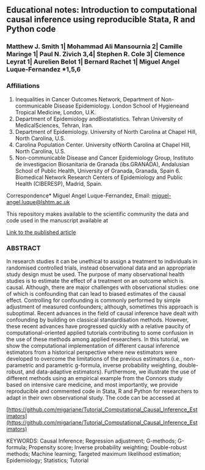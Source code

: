 ## Educational notes: Introduction to computational causal inference using reproducible Stata, R and Python code

### Matthew J. Smith 1| Mohammad Ali Mansournia 2| Camille Maringe 1| Paul N. Zivich 3,4| Stephen R. Cole 3| Clemence Leyrat 1| Aurelien Belot 1| Bernard Rachet 1| Miguel Angel Luque-Fernandez *1,5,6

### Affiliations
1. Inequalities in Cancer Outcomes Network, Department of Non-communicable Disease Epidemiology. London School of Hygieneand Tropical Medicine, London, U.K.
2. Department of Epidemiology andBiostatistics. Tehran University of MedicalSciences, Tehran, Iran.
3. Department of Epidemiology. University of North Carolina at Chapel Hill, North Carolina, U.S.
4. Carolina Population Center. University ofNorth Carolina at Chapel Hill, North Carolina, U.S.
5. Non-communicable Disease and Cancer Epidemiology Group, Instituto de investigacion Biosanitaria de Granada (ibs.GRANADA), Andalusian School of Public Health, University of Granada, Granada, Spain 6. Biomedical Network Research Centers of Epidemiology and Public Health (CIBERESP), Madrid, Spain.

Correspondence* Miguel Angel Luque-Fernandez, Email: miguel-angel.luque@lshtm.ac.uk

This repository makes available to the scientific community the data and code used in the manuscript available at

[Link to the published article]()

### ABSTRACT
In research studies it can be unethical to assign a treatment to individuals in randomised controlled trials, instead observational data and an appropriate study design must be used. The purpose of many observational health studies is to estimate the effect of a treatment on an outcome which is causal. Although, there are major challenges with observational studies: one of which is confounding that can lead to biased estimates of the causal effect. Controlling for confounding is commonly performed by simple adjustment of measured confounders; although, sometimes this approach is suboptimal. Recent advances in the field of causal inference have dealt with confounding by building on classical standardisation methods. However, these recent advances have progressed quickly with a relative paucity of computational-oriented applied tutorials contributing to some confusion in the use of these methods among applied researchers. In this tutorial, we show the computational implementation of different causal inference estimators from a historical perspective where new estimators were developed to overcome the limitations of the previous estimators (i.e., non-parametric and parametric g-formula, inverse probability weighting, double-robust, and data-adaptive estimators). Furthermore, we illustrate the use of different methods using an empirical example from the Connors study based on intensive care medicine, and most importantly, we provide reproducible and commented code in Stata, R and Python for researchers to adapt in their own observational study. The code can be accessed at 

[https://github.com/migariane/Tutorial_Computational_Causal_Inference_Estimators](https://github.com/migariane/Tutorial_Computational_Causal_Inference_Estimators)  

KEYWORDS: Causal Inference; Regression adjustment; G-methods; G-formula; Propensity score; Inverse probability weighting; Double-robust methods; Machine learning; Targeted maximum likelihood estimation;  Epidemiology; Statistics; Tutorial
